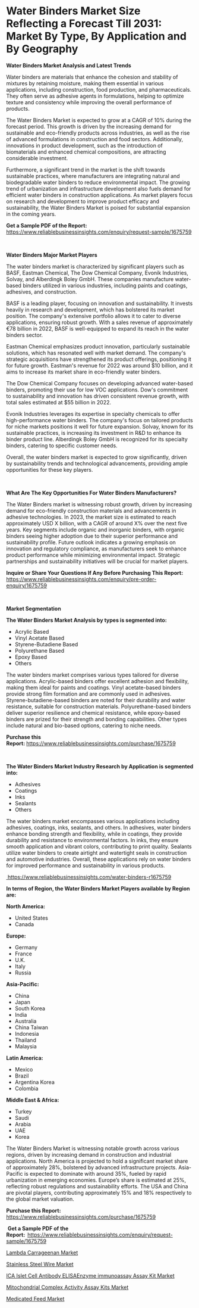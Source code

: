 <p><h1>Water Binders Market Size Reflecting a Forecast Till 2031: Market By Type, By Application and By Geography</h1></p><p><strong>Water Binders Market Analysis and Latest Trends</strong></p>
<p><p>Water binders are materials that enhance the cohesion and stability of mixtures by retaining moisture, making them essential in various applications, including construction, food production, and pharmaceuticals. They often serve as adhesive agents in formulations, helping to optimize texture and consistency while improving the overall performance of products.</p><p>The Water Binders Market is expected to grow at a CAGR of 10% during the forecast period. This growth is driven by the increasing demand for sustainable and eco-friendly products across industries, as well as the rise of advanced formulations in construction and food sectors. Additionally, innovations in product development, such as the introduction of biomaterials and enhanced chemical compositions, are attracting considerable investment. </p><p>Furthermore, a significant trend in the market is the shift towards sustainable practices, where manufacturers are integrating natural and biodegradable water binders to reduce environmental impact. The growing trend of urbanization and infrastructure development also fuels demand for efficient water binders in construction applications. As market players focus on research and development to improve product efficacy and sustainability, the Water Binders Market is poised for substantial expansion in the coming years.</p></p>
<p><strong>Get a Sample PDF of the Report:&nbsp;</strong> <a href="https://www.reliablebusinessinsights.com/enquiry/request-sample/1675759?utm_campaign=1091&utm_medium=2&utm_source=Github&utm_content=ia&utm_term=11112024&utm_id=water-binders">https://www.reliablebusinessinsights.com/enquiry/request-sample/1675759</a></p>
<p>&nbsp;</p>
<p><strong>Water Binders Major Market Players</strong></p>
<p><p>The water binders market is characterized by significant players such as BASF, Eastman Chemical, The Dow Chemical Company, Evonik Industries, Solvay, and Alberdingk Boley GmbH. These companies manufacture water-based binders utilized in various industries, including paints and coatings, adhesives, and construction.</p><p>BASF is a leading player, focusing on innovation and sustainability. It invests heavily in research and development, which has bolstered its market position. The company's extensive portfolio allows it to cater to diverse applications, ensuring robust growth. With a sales revenue of approximately €78 billion in 2022, BASF is well-equipped to expand its reach in the water binders sector.</p><p>Eastman Chemical emphasizes product innovation, particularly sustainable solutions, which has resonated well with market demand. The company's strategic acquisitions have strengthened its product offerings, positioning it for future growth. Eastman's revenue for 2022 was around $10 billion, and it aims to increase its market share in eco-friendly water binders.</p><p>The Dow Chemical Company focuses on developing advanced water-based binders, promoting their use for low VOC applications. Dow's commitment to sustainability and innovation has driven consistent revenue growth, with total sales estimated at $55 billion in 2022. </p><p>Evonik Industries leverages its expertise in specialty chemicals to offer high-performance water binders. The company's focus on tailored products for niche markets positions it well for future expansion. Solvay, known for its sustainable practices, is increasing its investment in R&D to enhance its binder product line. Alberdingk Boley GmbH is recognized for its specialty binders, catering to specific customer needs.</p><p>Overall, the water binders market is expected to grow significantly, driven by sustainability trends and technological advancements, providing ample opportunities for these key players.</p></p>
<p>&nbsp;</p>
<p><strong>What Are The Key Opportunities For Water Binders Manufacturers?</strong></p>
<p><p>The Water Binders market is witnessing robust growth, driven by increasing demand for eco-friendly construction materials and advancements in adhesive technologies. In 2023, the market size is estimated to reach approximately USD X billion, with a CAGR of around X% over the next five years. Key segments include organic and inorganic binders, with organic binders seeing higher adoption due to their superior performance and sustainability profile. Future outlook indicates a growing emphasis on innovation and regulatory compliance, as manufacturers seek to enhance product performance while minimizing environmental impact. Strategic partnerships and sustainability initiatives will be crucial for market players.</p></p>
<p><strong>Inquire or Share Your Questions If Any Before Purchasing This Report:</strong> <a href="https://www.reliablebusinessinsights.com/enquiry/pre-order-enquiry/1675759?utm_campaign=1091&utm_medium=2&utm_source=Github&utm_content=ia&utm_term=11112024&utm_id=water-binders">https://www.reliablebusinessinsights.com/enquiry/pre-order-enquiry/1675759</a></p>
<p>&nbsp;</p>
<p><strong>Market Segmentation</strong></p>
<p><strong>The Water Binders Market Analysis by types is segmented into:</strong></p>
<p><ul><li>Acrylic Based</li><li>Vinyl Acetate Based</li><li>Styrene-Butadiene Based</li><li>Polyurethane Based</li><li>Epoxy Based</li><li>Others</li></ul></p>
<p><p>The water binders market comprises various types tailored for diverse applications. Acrylic-based binders offer excellent adhesion and flexibility, making them ideal for paints and coatings. Vinyl acetate-based binders provide strong film formation and are commonly used in adhesives. Styrene-butadiene-based binders are noted for their durability and water resistance, suitable for construction materials. Polyurethane-based binders deliver superior resilience and chemical resistance, while epoxy-based binders are prized for their strength and bonding capabilities. Other types include natural and bio-based options, catering to niche needs.</p></p>
<p><strong>Purchase this Report:&nbsp;</strong><a href="https://www.reliablebusinessinsights.com/purchase/1675759?utm_campaign=1091&utm_medium=2&utm_source=Github&utm_content=ia&utm_term=11112024&utm_id=water-binders">https://www.reliablebusinessinsights.com/purchase/1675759</a></p>
<p>&nbsp;</p>
<p><strong>The Water Binders Market Industry Research by Application is segmented into:</strong></p>
<p><ul><li>Adhesives</li><li>Coatings</li><li>Inks</li><li>Sealants</li><li>Others</li></ul></p>
<p><p>The water binders market encompasses various applications including adhesives, coatings, inks, sealants, and others. In adhesives, water binders enhance bonding strength and flexibility, while in coatings, they provide durability and resistance to environmental factors. In inks, they ensure smooth application and vibrant colors, contributing to print quality. Sealants utilize water binders to create airtight and watertight seals in construction and automotive industries. Overall, these applications rely on water binders for improved performance and sustainability in various products.</p></p>
<p><a href="https://www.reliablebusinessinsights.com/water-binders-r1675759?utm_campaign=1091&utm_medium=2&utm_source=Github&utm_content=ia&utm_term=11112024&utm_id=water-binders">&nbsp;https://www.reliablebusinessinsights.com/water-binders-r1675759</a></p>
<p><strong>In terms of Region, the Water Binders Market Players available by Region are:</strong></p>
<p>
    <p> <strong> North America: </strong>
        <ul>
            <li>United States</li>
            <li>Canada</li>
        </ul>
        </p> 
    <p> <strong> Europe: </strong>
        <ul>
            <li>Germany</li>
            <li>France</li>
            <li>U.K.</li>
            <li>Italy</li>
            <li>Russia</li>
        </ul>
        </p> 
    <p> <strong> Asia-Pacific: </strong>
        <ul>
            <li>China</li>
            <li>Japan</li>
            <li>South Korea</li>
            <li>India</li>
            <li>Australia</li>
            <li>China Taiwan</li>
            <li>Indonesia</li>
            <li>Thailand</li>
            <li>Malaysia</li>
        </ul>
        </p> 
    <p> <strong> Latin America: </strong>
        <ul>
            <li>Mexico</li>
            <li>Brazil</li>
            <li>Argentina Korea</li>
            <li>Colombia</li>
        </ul>
        </p> 
    <p> <strong> Middle East & Africa: </strong>
        <ul>
            <li>Turkey</li>
            <li>Saudi</li>
            <li>Arabia</li>
            <li>UAE</li>
            <li>Korea</li>
        </ul>
    </p>
    </p>
<p><p>The Water Binders Market is witnessing notable growth across various regions, driven by increasing demand in construction and industrial applications. North America is projected to hold a significant market share of approximately 28%, bolstered by advanced infrastructure projects. Asia-Pacific is expected to dominate with around 35%, fueled by rapid urbanization in emerging economies. Europe’s share is estimated at 25%, reflecting robust regulations and sustainability efforts. The USA and China are pivotal players, contributing approximately 15% and 18% respectively to the global market valuation.</p></p>
<p><strong>Purchase this Report: </strong><a href="https://www.reliablebusinessinsights.com/purchase/1675759?utm_campaign=1091&utm_medium=2&utm_source=Github&utm_content=ia&utm_term=11112024&utm_id=water-binders">https://www.reliablebusinessinsights.com/purchase/1675759</a></p>
<p>&nbsp;<strong>Get a Sample PDF of the Report:&nbsp;&nbsp;</strong><a href="https://www.reliablebusinessinsights.com/enquiry/request-sample/1675759?utm_campaign=1091&utm_medium=2&utm_source=Github&utm_content=ia&utm_term=11112024&utm_id=water-binders">https://www.reliablebusinessinsights.com/enquiry/request-sample/1675759</a></p>
<p><strong></strong></p>
<p><p><a href="https://github.com/maniehilp9ib/Market-Research-Report-List-1/blob/main/lambda-carrageenan-market.md?utm_campaign=1091&utm_medium=2&utm_source=Github&utm_content=ia&utm_term=11112024&utm_id=water-binders">Lambda Carrageenan Market</a></p><p><a href="https://github.com/burdgexaraeqn/Market-Research-Report-List-1/blob/main/stainless-steel-wire-market.md?utm_campaign=1091&utm_medium=2&utm_source=Github&utm_content=ia&utm_term=11112024&utm_id=water-binders">Stainless Steel Wire Market</a></p><p><a href="https://issuu.com/reportprime-2/docs/ica-islet-cell-antibody-elisaenzyme_6b7a44cf32e0e9?utm_campaign=1091&utm_medium=2&utm_source=Github&utm_content=ia&utm_term=11112024&utm_id=water-binders">ICA Islet Cell Antibody ELISAEnzyme immunoassay Assay Kit Market</a></p><p><a href="https://issuu.com/reportprime-2/docs/mitochondrial-complex-activity-assa_9d174818450d8d?utm_campaign=1091&utm_medium=2&utm_source=Github&utm_content=ia&utm_term=11112024&utm_id=water-binders">Mitochondrial Complex Activity Assay Kits Market</a></p><p><a href="https://www.linkedin.com/pulse/medicated-feed-market-penetration-strategies-untapped-markets-fuh1f?utm_campaign=1091&utm_medium=2&utm_source=Github&utm_content=ia&utm_term=11112024&utm_id=water-binders">Medicated Feed Market</a></p></p>